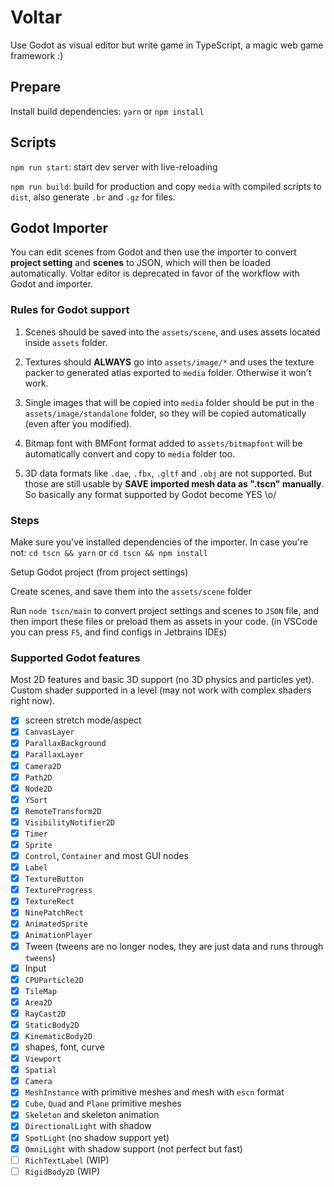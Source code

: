 Voltar
=============

Use Godot as visual editor but write game in TypeScript, a magic web game framework :)

## Prepare

Install build dependencies: `yarn` or `npm install`

## Scripts

`npm run start`: start dev server with live-reloading

`npm run build`: build for production and copy `media` with compiled scripts to `dist`, also generate `.br` and `.gz` for files.

## Godot Importer

You can edit scenes from Godot and then use the importer to convert **project setting**
and **scenes** to JSON, which will then be loaded automatically. Voltar editor
is deprecated in favor of the workflow with Godot and importer.

### Rules for Godot support

1. Scenes should be saved into the `assets/scene`, and uses assets located inside `assets` folder.

2. Textures should **ALWAYS** go into `assets/image/*` and uses the texture packer to generated atlas exported to `media` folder. Otherwise it won't work.

3. Single images that will be copied into `media` folder should be put in the `assets/image/standalone` folder, so they will be copied automatically (even after you modified).

4. Bitmap font with BMFont format added to `assets/bitmapfont` will be automatically convert and copy to
`media` folder too.

5. 3D data formats like `.dae`, `.fbx`, `.gltf` and `.obj` are not supported. But those are still usable by **SAVE imported mesh data as ".tscn" manually**. So basically any format supported by Godot become YES \o/

### Steps

Make sure you've installed dependencies of the importer. In case you're not:
`cd tscn && yarn` or `cd tscn && npm install`

Setup Godot project (from project settings)

Create scenes, and save them into the `assets/scene` folder

Run `node tscn/main` to convert project settings and scenes to `JSON`
file, and then import these files or preload them as assets in your code.
(in VSCode you can press `F5`, and find configs in Jetbrains IDEs)

### Supported Godot features

Most 2D features and basic 3D support (no 3D physics and particles yet).
Custom shader supported in a level (may not work with complex shaders right now).

- [x] screen stretch mode/aspect
- [x] `CanvasLayer`
- [x] `ParallaxBackground`
- [x] `ParallaxLayer`
- [x] `Camera2D`
- [x] `Path2D`
- [x] `Node2D`
- [x] `YSort`
- [x] `RemoteTransform2D`
- [x] `VisibilityNotifier2D`
- [x] `Timer`
- [x] `Sprite`
- [x] `Control`, `Container` and most GUI nodes
- [x] `Label`
- [x] `TextureButton`
- [x] `TextureProgress`
- [x] `TextureRect`
- [x] `NinePatchRect`
- [x] `AnimatedSprite`
- [x] `AnimationPlayer`
- [x] Tween (tweens are no longer nodes, they are just data and runs through `tweens`)
- [x] Input
- [x] `CPUParticle2D`
- [x] `TileMap`
- [x] `Area2D`
- [x] `RayCast2D`
- [x] `StaticBody2D`
- [x] `KinematicBody2D`
- [x] shapes, font, curve
- [x] `Viewport`
- [x] `Spatial`
- [x] `Camera`
- [x] `MeshInstance` with primitive meshes and mesh with `escn` format
- [x] `Cube`, `Quad` and `Plane` primitive meshes
- [x] `Skeleton` and skeleton animation
- [x] `DirectionalLight` with shadow
- [x] `SpotLight` (no shadow support yet)
- [x] `OmniLight` with shadow support (not perfect but fast)
- [ ] `RichTextLabel` (WIP)
- [ ] `RigidBody2D` (WIP)
